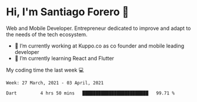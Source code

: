 # Hi, I'm Santiago Forero 👋
Web and Mobile Developer. Entrepreneur dedicated to improve and adapt to the needs of the tech ecosystem.

- 🔭 I’m currently working at Kuppo.co as co founder and mobile leading developer
- 🌱 I’m currently learning React and Flutter

My coding time the last week 💻
<!--START_SECTION:waka-->
```text
Week: 27 March, 2021 - 03 April, 2021

Dart         4 hrs 50 mins   █████████████████████████   99.71 % 
```
<!--END_SECTION:waka-->
